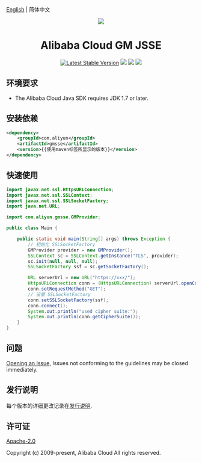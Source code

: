 [English](./README.md) | 简体中文

<p align="center">
<a href=" https://www.alibabacloud.com"><img src="https://aliyunsdk-pages.alicdn.com/icons/AlibabaCloud.svg"></a>
</p>

<h1 align="center">Alibaba Cloud GM JSSE</h1>


<p align="center">
<a href="https://search.maven.org/search?q=g:%22com.aliyun%22%20AND%20a:%22gmsse%22"><img src="https://img.shields.io/maven-central/v/com.aliyun/gmsse.svg?label=Maven%20Central" alt="Latest Stable Version"/></a>
<a href="https://travis-ci.org/aliyun/alibabacloud-gm-jsse"><img src="https://travis-ci.org/aliyun/alibabacloud-gm-jsse.svg?branch=master"/></a>
<a href="https://ci.appveyor.com/project/JacksonTian/alibabacloud-gm-jsse/branch/master"><img src="https://ci.appveyor.com/api/projects/status/7xwn4tw8gcl86im5/branch/master?svg=true"/></a>
<a href="https://codecov.io/gh/aliyun/alibabacloud-gm-jsse"><img src="https://codecov.io/gh/aliyun/alibabacloud-gm-jsse/branch/master/graph/badge.svg"/></a>
</p>

## 环境要求

- The Alibaba Cloud Java SDK requires JDK 1.7 or later.

## 安装依赖

```xml
<dependency>
    <groupId>com.aliyun</groupId>
    <artifactId>gmsse</artifactId>
    <version>{{使用maven标签所显示的版本}}</version>
</dependency>
```

## 快速使用

```java
import javax.net.ssl.HttpsURLConnection;
import javax.net.ssl.SSLContext;
import javax.net.ssl.SSLSocketFactory;
import java.net.URL;

import com.aliyun.gmsse.GMProvider;

public class Main {

    public static void main(String[] args) throws Exception {
        // 初始化 SSLSocketFactory
        GMProvider provider = new GMProvider();
        SSLContext sc = SSLContext.getInstance("TLS", provider);
        sc.init(null, null, null);
        SSLSocketFactory ssf = sc.getSocketFactory();

        URL serverUrl = new URL("https://xxx/");
        HttpsURLConnection conn = (HttpsURLConnection) serverUrl.openConnection();
        conn.setRequestMethod("GET");
        // 设置 SSLSocketFactory
        conn.setSSLSocketFactory(ssf);
        conn.connect();
        System.out.println("used cipher suite:");
        System.out.println(conn.getCipherSuite());
    }
}
```

## 问题
[Opening an Issue](https://github.com/aliyun/alibabacloud-gm-jsse/issues/new), Issues not conforming to the guidelines may be closed immediately.

## 发行说明
每个版本的详细更改记录在[发行说明](./ChangeLog.txt).

## 许可证
[Apache-2.0](http://www.apache.org/licenses/LICENSE-2.0)

Copyright (c) 2009-present, Alibaba Cloud All rights reserved.
